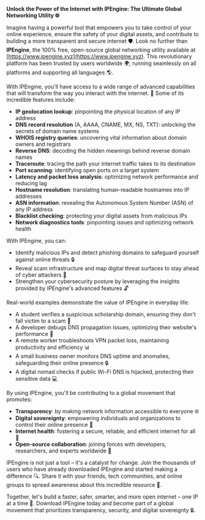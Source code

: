 **Unlock the Power of the Internet with IPEngine: The Ultimate Global Networking Utility 🌐**

Imagine having a powerful tool that empowers you to take control of your online experience, ensure the safety of your digital assets, and contribute to building a more transparent and secure internet 🛡️. Look no further than **IPEngine**, the 100% free, open-source global networking utility available at [https://www.ipengine.xyz](https://www.ipengine.xyz). This revolutionary platform has been trusted by users worldwide 🌍, running seamlessly on all platforms and supporting all languages 🌎.

With IPEngine, you'll have access to a wide range of advanced capabilities that will transform the way you interact with the internet. 🔭 Some of its incredible features include:

*   **IP geolocation lookup**: pinpointing the physical location of any IP address
*   **DNS record resolution** (A, AAAA, CNAME, MX, NS, TXT): unlocking the secrets of domain name systems
*   **WHOIS registry queries**: uncovering vital information about domain owners and registrars
*   **Reverse DNS**: decoding the hidden meanings behind reverse domain names
*   **Traceroute**: tracing the path your internet traffic takes to its destination
*   **Port scanning**: identifying open ports on a target system
*   **Latency and packet loss analysis**: optimizing network performance and reducing lag
*   **Hostname resolution**: translating human-readable hostnames into IP addresses
*   **ASN information**: revealing the Autonomous System Number (ASN) of any IP address
*   **Blacklist checking**: protecting your digital assets from malicious IPs
*   **Network diagnostics tools**: pinpointing issues and optimizing network health

With IPEngine, you can:

*   Identify malicious IPs and detect phishing domains to safeguard yourself against online threats 🔒
*   Reveal scam infrastructure and map digital threat surfaces to stay ahead of cyber attackers 🚨
*   Strengthen your cybersecurity posture by leveraging the insights provided by IPEngine's advanced features 🔓

Real-world examples demonstrate the value of IPEngine in everyday life:

*   A student verifies a suspicious scholarship domain, ensuring they don't fall victim to a scam 💸
*   A developer debugs DNS propagation issues, optimizing their website's performance 🚀
*   A remote worker troubleshoots VPN packet loss, maintaining productivity and efficiency 📊
*   A small business owner monitors DNS uptime and anomalies, safeguarding their online presence 🔒
*   A digital nomad checks if public Wi-Fi DNS is hijacked, protecting their sensitive data 💻

By using IPEngine, you'll be contributing to a global movement that promotes:

*   **Transparency**: by making network information accessible to everyone 🌐
*   **Digital sovereignty**: empowering individuals and organizations to control their online presence 👥
*   **Internet health**: fostering a secure, reliable, and efficient internet for all 🚀
*   **Open-source collaboration**: joining forces with developers, researchers, and experts worldwide 🤝

IPEngine is not just a tool – it's a catalyst for change. Join the thousands of users who have already downloaded IPEngine and started making a difference 🔍. Share it with your friends, tech communities, and online groups to spread awareness about this incredible resource 🌟.

Together, let's build a faster, safer, smarter, and more open internet – one IP at a time 🚀. Download IPEngine today and become part of a global movement that prioritizes transparency, security, and digital sovereignty 🔒.